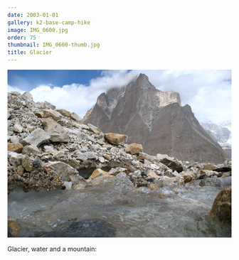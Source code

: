 ```yaml
---
date: 2003-01-01
gallery: k2-base-camp-hike
image: IMG_0600.jpg
order: 75
thumbnail: IMG_0600-thumb.jpg
title: Glacier
---
```


![Glacier](./IMG_0600.jpg)

Glacier, water and a mountain:
